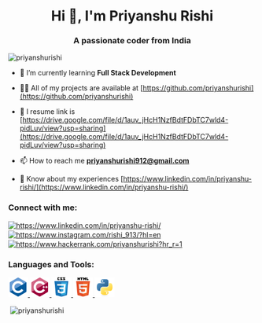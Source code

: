 <h1 align="center">Hi 👋, I'm Priyanshu Rishi</h1>
<h3 align="center">A passionate coder from India</h3>

<p align="left"> <img src="https://komarev.com/ghpvc/?username=priyanshurishi&label=Profile%20views&color=0e75b6&style=flat" alt="priyanshurishi" /> </p>

- 🌱 I’m currently learning **Full Stack Development**

- 👨‍💻 All of my projects are available at [https://github.com/priyanshurishi](https://github.com/priyanshurishi)

- 📝 I resume link is [https://drive.google.com/file/d/1auv_jHcH1NzfBdtFDbTC7wld4-pidLuv/view?usp=sharing](https://drive.google.com/file/d/1auv_jHcH1NzfBdtFDbTC7wld4-pidLuv/view?usp=sharing)

- 📫 How to reach me **priyanshurishi912@gmail.com**

- 📄 Know about my experiences [https://www.linkedin.com/in/priyanshu-rishi/](https://www.linkedin.com/in/priyanshu-rishi/)

<h3 align="left">Connect with me:</h3>
<p align="left">
<a href="https://linkedin.com/in/https://www.linkedin.com/in/priyanshu-rishi/" target="blank"><img align="center" src="https://raw.githubusercontent.com/rahuldkjain/github-profile-readme-generator/master/src/images/icons/Social/linked-in-alt.svg" alt="https://www.linkedin.com/in/priyanshu-rishi/" height="30" width="40" /></a>
<a href="https://instagram.com/https://www.instagram.com/rishi_913/?hl=en" target="blank"><img align="center" src="https://raw.githubusercontent.com/rahuldkjain/github-profile-readme-generator/master/src/images/icons/Social/instagram.svg" alt="https://www.instagram.com/rishi_913/?hl=en" height="30" width="40" /></a>
<a href="https://www.hackerrank.com/https://www.hackerrank.com/priyanshurishi?hr_r=1" target="blank"><img align="center" src="https://raw.githubusercontent.com/rahuldkjain/github-profile-readme-generator/master/src/images/icons/Social/hackerrank.svg" alt="https://www.hackerrank.com/priyanshurishi?hr_r=1" height="30" width="40" /></a>
</p>

<h3 align="left">Languages and Tools:</h3>
<p align="left"> <a href="https://www.cprogramming.com/" target="_blank" rel="noreferrer"> <img src="https://raw.githubusercontent.com/devicons/devicon/master/icons/c/c-original.svg" alt="c" width="40" height="40"/> </a> <a href="https://www.w3schools.com/cpp/" target="_blank" rel="noreferrer"> <img src="https://raw.githubusercontent.com/devicons/devicon/master/icons/cplusplus/cplusplus-original.svg" alt="cplusplus" width="40" height="40"/> </a> <a href="https://www.w3schools.com/css/" target="_blank" rel="noreferrer"> <img src="https://raw.githubusercontent.com/devicons/devicon/master/icons/css3/css3-original-wordmark.svg" alt="css3" width="40" height="40"/> </a> <a href="https://www.w3.org/html/" target="_blank" rel="noreferrer"> <img src="https://raw.githubusercontent.com/devicons/devicon/master/icons/html5/html5-original-wordmark.svg" alt="html5" width="40" height="40"/> </a> <a href="https://www.python.org" target="_blank" rel="noreferrer"> <img src="https://raw.githubusercontent.com/devicons/devicon/master/icons/python/python-original.svg" alt="python" width="40" height="40"/> </a> </p>

<p>&nbsp;<img align="center" src="https://github-readme-stats.vercel.app/api?username=priyanshurishi&show_icons=true&locale=en" alt="priyanshurishi" /></p>

